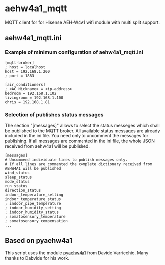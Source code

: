 # aehw4a1_mqtt
MQTT client for for Hisense AEH-W4A1 wifi module with multi split support.

## aehw4a1_mqtt.ini

### Example of minimum configuration of aehw4a1_mqtt.ini 
    [mqtt-broker]
    ; host = localhost
    host = 192.168.1.200
    ; port = 1883

    [air_conditioners]
    ; <AC_Nickname> = <ip-address>
    bedroom = 192.168.1.102
    livingroom = 192.168.1.100
    chris = 192.168.1.81 

### Selection of publishes status messages
The section "[messages]" allows to select the status messeges which shall be 
published to the MQTT broker. All available status messages are already included in the ini file.
You need only to uncomment the messages for publishing.
If all messages are commented in the ini file, the whole JSON received from aehw4a1 will be published.

    [messages]
    # Uncommend individuale lines to publish messages only. 
    # If all lines are commented the complete dictionary received from AEHW4A1 will be published
    wind_status
    sleep_status
    mode_status
    run_status
    direction_status
    indoor_temperature_setting
    indoor_temperature_status
    ; indoor_pipe_temperature
    ; indoor_humidity_setting
    ; indoor_humidity_status
    ; somatosensory_temperature
    ; somatosensory_compensation
    ...

## Based on pyaehw4a1
This script uses the module [pyaehw4a1](https://github.com/bannhead/pyaehw4a1) from Davide Varricchio. 
Many thanks to Dabvide for his work.